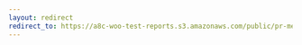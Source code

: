 ```yaml
---
layout: redirect
redirect_to: https://a8c-woo-test-reports.s3.amazonaws.com/public/pr-merge/39280/e2e/index.html
---
```

